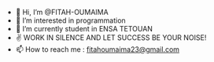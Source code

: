 - 👋 Hi, I’m @FITAH-OUMAIMA
- 👀 I’m interested in programmation
- 🌱 I’m currently student in ENSA TETOUAN
- ✌  WORK IN SILENCE AND LET SUCCESS BE YOUR NOISE! 
- 📫 How to reach me : fitahoumaima23@gmail.com

<!---
FITAH-OUMAIMA/FITAH-OUMAIMA is a ✨ special ✨ repository because its `README.md` (this file) appears on your GitHub profile.
You can click the Preview link to take a look at your changes.
--->
